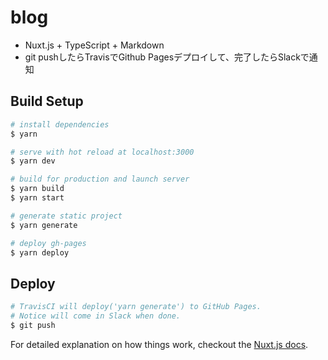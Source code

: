 # blog

- Nuxt.js + TypeScript + Markdown
- git pushしたらTravisでGithub Pagesデプロイして、完了したらSlackで通知

## Build Setup

``` bash
# install dependencies
$ yarn

# serve with hot reload at localhost:3000
$ yarn dev

# build for production and launch server
$ yarn build
$ yarn start

# generate static project
$ yarn generate

# deploy gh-pages
$ yarn deploy
```

## Deploy

``` bash
# TravisCI will deploy('yarn generate') to GitHub Pages.
# Notice will come in Slack when done.
$ git push 
```

For detailed explanation on how things work, checkout the [Nuxt.js docs](https://github.com/nuxt/nuxt.js).
